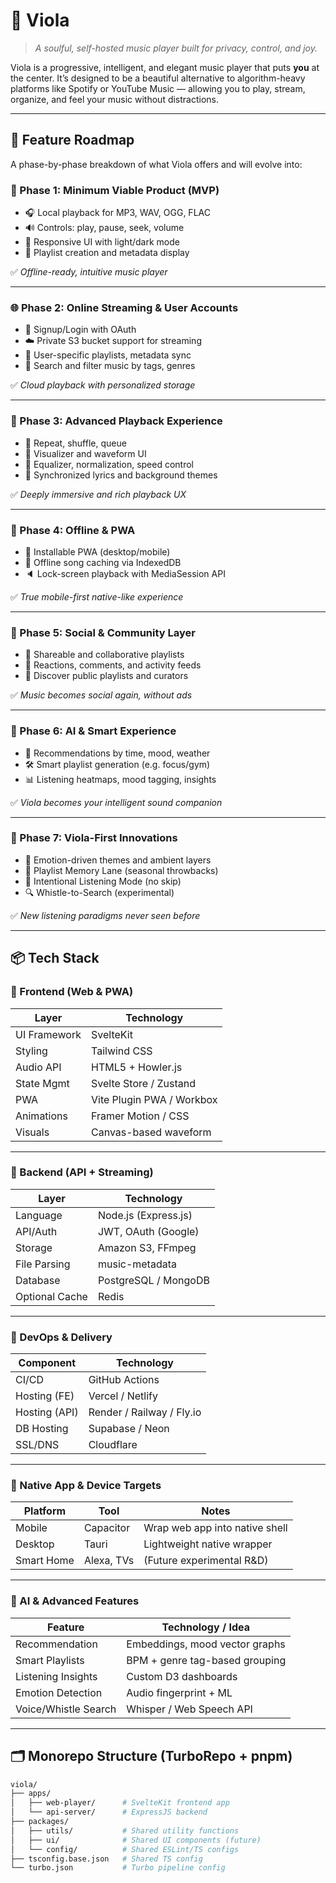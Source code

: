 # 🎵 Viola

> _A soulful, self-hosted music player built for privacy, control, and joy._

Viola is a progressive, intelligent, and elegant music player that puts **you** at the center. It’s designed to be a beautiful alternative to algorithm-heavy platforms like Spotify or YouTube Music — allowing you to play, stream, organize, and feel your music without distractions.

---

## 🚧 Feature Roadmap

A phase-by-phase breakdown of what Viola offers and will evolve into:

### 🏁 Phase 1: Minimum Viable Product (MVP)
- 🎧 Local playback for MP3, WAV, OGG, FLAC
- 🔊 Controls: play, pause, seek, volume
- 🎨 Responsive UI with light/dark mode
- 🎼 Playlist creation and metadata display

✅ _Offline-ready, intuitive music player_

---

### 🌐 Phase 2: Online Streaming & User Accounts
- 🔐 Signup/Login with OAuth
- ☁️ Private S3 bucket support for streaming
- 📁 User-specific playlists, metadata sync
- 🔎 Search and filter music by tags, genres

✅ _Cloud playback with personalized storage_

---

### 🎨 Phase 3: Advanced Playback Experience
- 🔁 Repeat, shuffle, queue
- 🌈 Visualizer and waveform UI
- 🧠 Equalizer, normalization, speed control
- 🎤 Synchronized lyrics and background themes

✅ _Deeply immersive and rich playback UX_

---

### 📱 Phase 4: Offline & PWA
- 📲 Installable PWA (desktop/mobile)
- 📴 Offline song caching via IndexedDB
- 🔈 Lock-screen playback with MediaSession API

✅ _True mobile-first native-like experience_

---

### 💬 Phase 5: Social & Community Layer
- 🔗 Shareable and collaborative playlists
- 💬 Reactions, comments, and activity feeds
- 🧭 Discover public playlists and curators

✅ _Music becomes social again, without ads_

---

### 🤖 Phase 6: AI & Smart Experience
- 🧠 Recommendations by time, mood, weather
- 🛠 Smart playlist generation (e.g. focus/gym)
- 📊 Listening heatmaps, mood tagging, insights

✅ _Viola becomes your intelligent sound companion_

---

### 🚀 Phase 7: Viola-First Innovations
- 🧠 Emotion-driven themes and ambient layers
- 📅 Playlist Memory Lane (seasonal throwbacks)
- 🧘 Intentional Listening Mode (no skip)
- 🔍 Whistle-to-Search (experimental)

✅ _New listening paradigms never seen before_

---

## 📦 Tech Stack

### 🧰 Frontend (Web & PWA)
| Layer        | Technology               |
|--------------|--------------------------|
| UI Framework | SvelteKit                |
| Styling      | Tailwind CSS             |
| Audio API    | HTML5 + Howler.js        |
| State Mgmt   | Svelte Store / Zustand   |
| PWA          | Vite Plugin PWA / Workbox|
| Animations   | Framer Motion / CSS      |
| Visuals      | Canvas-based waveform    |

---

### 🧰 Backend (API + Streaming)
| Layer         | Technology               |
|---------------|--------------------------|
| Language      | Node.js (Express.js)     |
| API/Auth      | JWT, OAuth (Google)      |
| Storage       | Amazon S3, FFmpeg        |
| File Parsing  | music-metadata           |
| Database      | PostgreSQL / MongoDB     |
| Optional Cache| Redis                    |

---

### 🚀 DevOps & Delivery
| Component       | Technology               |
|------------------|--------------------------|
| CI/CD            | GitHub Actions           |
| Hosting (FE)     | Vercel / Netlify         |
| Hosting (API)    | Render / Railway / Fly.io|
| DB Hosting       | Supabase / Neon          |
| SSL/DNS          | Cloudflare               |

---

### 📱 Native App & Device Targets
| Platform   | Tool         | Notes                         |
|------------|--------------|-------------------------------|
| Mobile     | Capacitor    | Wrap web app into native shell|
| Desktop    | Tauri        | Lightweight native wrapper    |
| Smart Home | Alexa, TVs   | (Future experimental R&D)     |

---

### 🧠 AI & Advanced Features
| Feature              | Technology / Idea               |
|----------------------|---------------------------------|
| Recommendation       | Embeddings, mood vector graphs  |
| Smart Playlists      | BPM + genre tag-based grouping  |
| Listening Insights   | Custom D3 dashboards            |
| Emotion Detection    | Audio fingerprint + ML          |
| Voice/Whistle Search | Whisper / Web Speech API        |

---

## 🗂️ Monorepo Structure (TurboRepo + pnpm)

```bash
viola/
├── apps/
│   ├── web-player/      # SvelteKit frontend app
│   └── api-server/      # ExpressJS backend
├── packages/
│   ├── utils/           # Shared utility functions
│   ├── ui/              # Shared UI components (future)
│   └── config/          # Shared ESLint/TS configs
├── tsconfig.base.json   # Shared TS config
└── turbo.json           # Turbo pipeline config
